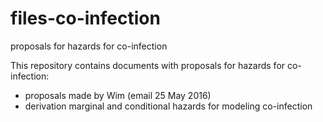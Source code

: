 # files-co-infection
proposals for hazards for co-infection

This repository contains documents with proposals for hazards for co-infection:
- proposals made by Wim (email 25 May 2016)
- derivation marginal and conditional hazards for modeling co-infection
